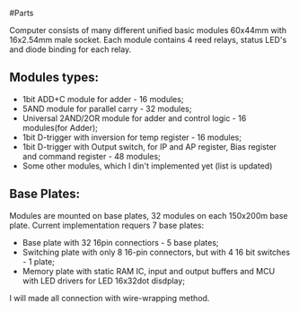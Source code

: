 #Parts

Computer consists of many different unified basic modules 60x44mm with 16x2.54mm male socket. 
Each module contains 4 reed relays, status LED's and diode binding for each relay.

## Modules types:

* 1bit ADD+C module for adder - 16 modules;
* 5AND module for parallel carry - 32 modules;
* Universal 2AND/2OR module for adder and control logic - 16 modules(for Adder);
* 1bit D-trigger with inversion for temp register - 16 modules;
* 1bit D-trigger with Output switch, for IP and AP register, Bias register and command register - 48 modules;
* Some other modules, which I din't implemented yet (list is updated)

## Base Plates:

Modules are mounted on base plates, 32 modules on each 150x200m base plate. Current implementation requers 7 base plates:

* Base plate with 32 16pin connectiors - 5 base plates;
* Switching plate with only 8 16-pin connectors, but with 4 16 bit switches - 1 plate;
* Memory plate with static RAM IC, input and output buffers and MCU with LED drivers for LED 16x32dot disdplay;

I will made all connection with wire-wrapping method.

